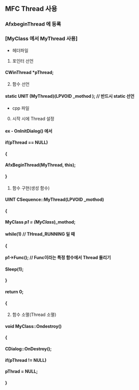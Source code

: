 ## MFC Thread 사용
### AfxbeginThread 에 등록


### [MyClass 에서 MyThread 사용]
* 헤더파일

1. 포인터 선언
####  CWinThread *pThread;

2. 함수 선언
####  static UNIT (MyThread)(LPVOID _mothod );    // 반드시 static 선언


* cpp 파일
0. 시작 시에 Thread 설정
#### ex - OnInitDialog() 에서
#### if(pThread == NULL)
#### {
####   AfxBeginThread(MyThread, this);
#### }

1. 함수 구현(생성 함수)
#### UINT CSequence::MyThread(LPVOID _mothod)
#### {
####   MyClass *p1 = (MyClass*)_mothod;
####   while(1)    // THread_RUNNING 일 때
####   {
####     p1->Func();   // Func이라는 특정 함수에서 Thread 돌리기
####     
####     Sleep(1);
####   }
####   return 0;
#### {

2. 함수 소멸(Thread 소멸)

#### void MyClass::Ondestroy()
#### {
####   CDialog::OnDestroy();
####   
####   if(pThread != NULL)
####     pThrad = NULL;
#### }


